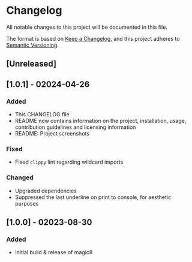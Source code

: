 # Changelog

All notable changes to this project will be documented in this file.

The format is based on [Keep a Changelog](https://keepachangelog.com/en/1.1.0/),
and this project adheres to [Semantic Versioning](https://semver.org/spec/v2.0.0.html).

## [Unreleased]

## [1.0.1] - 02024-04-26

### Added

- This CHANGELOG file
- README now contains information on the project, installation, usage, contribution guidelines and licensing information
- README: Project screenshots

### Fixed

- Fixed `clippy` lint regarding wildcard imports

### Changed

- Upgraded dependencies
- Suppressed the last underline on print to console, for aesthetic purposes

## [1.0.0] - 02023-08-30

### Added

- Initial build & release of magic8
